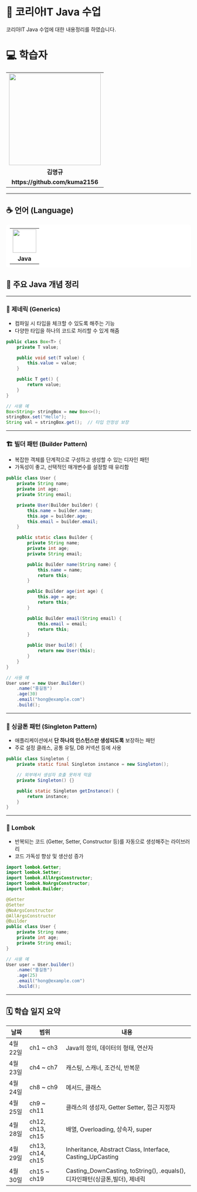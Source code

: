 
# 📘 코리아IT Java 수업

코리아IT Java 수업에 대한 내용정리를 하였습니다.

<div align="left">
    <h1>💻 학습자</h1>
    <table>
        <tr>
            <td align="center"><img src="https://github.com/user-attachments/assets/61049fd5-5e06-4b17-bb51-d925ea3e68dc" width="250"></td>
        </tr>
        <tr>
            <td align="center"><b>김명규</b></td>
        </tr>
        <tr>
            <td align="center"><b>https://github.com/kuma2156</b></td>
        </tr>
    </table>
</div>

---

## ☕️ 언어 (Language)
<table style="background:white; padding:10px; border-radius:8px;">
    <tr>
        <td align="center">
            <img src="https://github.com/user-attachments/assets/e345f034-71e7-4fd8-b002-5034674a2fe8" width="64" height="64">
        </td>
    </tr>
    <tr>
        <td align="center"><b>Java</b></td>
    </tr>
</table>

## 📌 주요 Java 개념 정리

---

### 🧬 제네릭 (Generics)

- 컴파일 시 타입을 체크할 수 있도록 해주는 기능
- 다양한 타입을 하나의 코드로 처리할 수 있게 해줌

```java
public class Box<T> {
    private T value;

    public void set(T value) {
        this.value = value;
    }

    public T get() {
        return value;
    }
}

// 사용 예
Box<String> stringBox = new Box<>();
stringBox.set("Hello");
String val = stringBox.get();  // 타입 안정성 보장
```

---

### 🏗️ 빌더 패턴 (Builder Pattern)

- 복잡한 객체를 단계적으로 구성하고 생성할 수 있는 디자인 패턴
- 가독성이 좋고, 선택적인 매개변수를 설정할 때 유리함

```java
public class User {
    private String name;
    private int age;
    private String email;

    private User(Builder builder) {
        this.name = builder.name;
        this.age = builder.age;
        this.email = builder.email;
    }

    public static class Builder {
        private String name;
        private int age;
        private String email;

        public Builder name(String name) {
            this.name = name;
            return this;
        }

        public Builder age(int age) {
            this.age = age;
            return this;
        }

        public Builder email(String email) {
            this.email = email;
            return this;
        }

        public User build() {
            return new User(this);
        }
    }
}

// 사용 예
User user = new User.Builder()
    .name("홍길동")
    .age(30)
    .email("hong@example.com")
    .build();
```

---

### 🧩 싱글톤 패턴 (Singleton Pattern)

- 애플리케이션에서 **단 하나의 인스턴스만 생성되도록** 보장하는 패턴
- 주로 설정 클래스, 공통 유틸, DB 커넥션 등에 사용

```java
public class Singleton {
    private static final Singleton instance = new Singleton();

    // 외부에서 생성자 호출 못하게 막음
    private Singleton() {}

    public static Singleton getInstance() {
        return instance;
    }
}
```

---

### 🔧 Lombok

- 반복되는 코드 (Getter, Setter, Constructor 등)를 자동으로 생성해주는 라이브러리
- 코드 가독성 향상 및 생산성 증가

```java
import lombok.Getter;
import lombok.Setter;
import lombok.AllArgsConstructor;
import lombok.NoArgsConstructor;
import lombok.Builder;

@Getter
@Setter
@NoArgsConstructor
@AllArgsConstructor
@Builder
public class User {
    private String name;
    private int age;
    private String email;
}

// 사용 예
User user = User.builder()
    .name("홍길동")
    .age(25)
    .email("hong@example.com")
    .build();
```

---



## 🗓️ 학습 일지 요약
| 날짜         | 범위             | 내용                                         |
|--------------|------------------|----------------------------------------------|
| 4월 22일     | ch1 ~ ch3        | Java의 정의, 데이터의 형태, 연산자           |
| 4월 23일     | ch4 ~ ch7        | 캐스팅, 스캐너, 조건식, 반복문               |
| 4월 24일     | ch8 ~ ch9        | 메서드, 클래스                              |
| 4월 25일     | ch9 ~ ch11        | 클래스의 생성자, Getter Setter, 접근 지정자             |
| 4월 28일     | ch12, ch13, ch15          |  배열, Overloading, 상속자, super         |
| 4월 29일     | ch13, ch14, ch15              |   Inheritance, Abstract Class, Interface, Casting_UpCasting                            |
| 4월 30일     | ch15 ~ ch19             |  Casting_DownCasting, toString(), .equals(), 디자인패턴(싱글톤,빌더), 제네릭                       |
